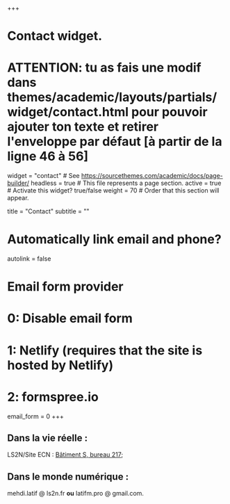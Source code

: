 +++
# Contact widget.
# ATTENTION: tu as fais une modif dans themes/academic/layouts/partials/widget/contact.html pour pouvoir ajouter ton texte et retirer l'enveloppe par défaut [à partir de la ligne 46 à 56]
widget = "contact"  # See https://sourcethemes.com/academic/docs/page-builder/
headless = true  # This file represents a page section.
active = true  # Activate this widget? true/false
weight = 70  # Order that this section will appear.

title = "Contact"
subtitle = ""

# Automatically link email and phone?
autolink = false

# Email form provider
#   0: Disable email form
#   1: Netlify (requires that the site is hosted by Netlify)
#   2: formspree.io
email_form = 0
+++
## Dans la vie réelle :  
LS2N/Site ECN : [Bâtiment S, bureau 217](https://www.openstreetmap.org/?mlat=47.25018&mlon=-1.54715#map=19/47.25018/-1.54715);
## Dans le monde numérique :   
mehdi.latif @ ls2n.fr **ou** latifm.pro @ gmail.com. 
